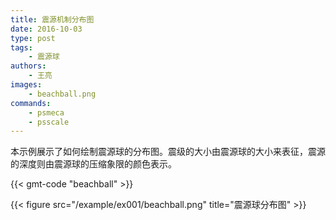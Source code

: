 ```yaml
---
title: 震源机制分布图
date: 2016-10-03
type: post
tags:
    - 震源球
authors:
    - 王亮
images:
    - beachball.png
commands:
    - psmeca
    - psscale
---
```


本示例展示了如何绘制震源球的分布图。震级的大小由震源球的大小来表征，震源的深度则由震源球的压缩象限的颜色表示。

{{< gmt-code "beachball" >}}

{{< figure src="/example/ex001/beachball.png" title="震源球分布图" >}}
